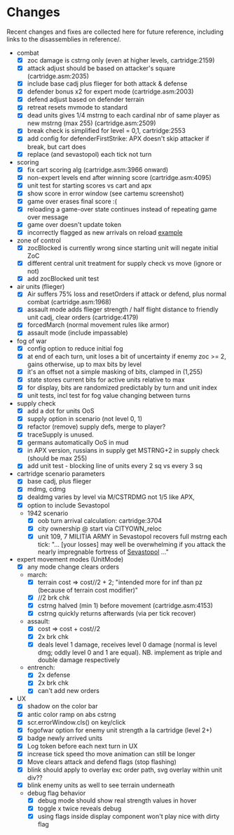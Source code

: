 # Changes

Recent changes and fixes are collected here for future reference, including links to the disassemblies in reference/.

- combat
  - [x] zoc damage is cstrng only (even at higher levels, cartridge:2159)
  - [x] attack adjust should be based on attacker's square (cartridge.asm:2035)
  - [x] include base cadj plus flieger for both attack & defense
  - [x] defender bonus x2 for expert mode (cartridge.asm:2003)
  - [x] defend adjust based on defender terrain
  - [x] retreat resets mvmode to standard
  - [x] dead units gives 1/4 mstrng to each cardinal nbr of same player as new mstrng (max 255) (cartridge.asm:2509)
  - [x] break check is simplified for level = 0,1, cartridge:2553
  - [x] add config for defenderFirstStrike: APX doesn't skip attacker if break, but cart does
  - [x] replace (and sevastopol) each tick not turn

- scoring
  - [x] fix cart scoring alg (cartridge.asm:3966 onward)
  - [x] non-expert levels end after winning score (cartridge.asm:4095)
  - [x] unit test for starting scores vs cart and apx
  - [x] show score in error window (see cartemu screenshot)
  - [x] game over erases final score :(
  - [x] reloading a game-over state continues instead of repeating game over message
  - [x] game over doesn't update token
  - [x] incorrectly flagged as new arrivals on reload [example](http://localhost:3000/#EF41W0-5q2sZNnQthDyhjWNR1cWNoEK7qGC2R3VL)

- zone of control
  - [x] zocBlocked is currently wrong since starting unit will negate initial ZoC
  - [x] different central unit treatment for supply check vs move (ignore or not)
  - [x] add zocBlocked unit test

- air units (flieger)
  - [x] Air suffers 75% loss and resetOrders if attack or defend, plus normal combat (cartridge.asm:1968)
  - [x] assault mode adds flieger strength / half flight distance to friendly unit cadj, clear orders (cartridge:4179)
  - [x] forcedMarch (normal movement rules like armor)
  - [x] assault mode (include impassable)

- fog of war
  - [x] config option to reduce initial fog
  - [x] at end of each turn, unit loses a bit of uncertainty if enemy zoc >= 2, gains otherwise, up to max bits by level
  - [x] it's an offset not a simple masking of bits, clamped in (1,255)
  - [x] state stores current bits for active units relative to max
  - [x] for display, bits are randomized predictably by turn and unit index
  - [x] unit tests, incl test for fog value changing between turns

- supply check
  - [x] add a dot for units OoS
  - [x] supply option in scenario (not level 0, 1)
  - [x] refactor (remove) supply defs, merge to player?
  - [x] traceSupply is unused.
  - [x] germans automatically OoS in mud
  - [x] in APX version, russians in supply get MSTRNG+2 in supply check (should be max 255)
  - [x] add unit test - blocking line of units every 2 sq vs every 3 sq

- cartridge scenario parameters
  - [x] base cadj, plus flieger
  - [x] mdmg, cdmg
  - [x] dealdmg varies by level via M/CSTRDMG not 1/5 like APX,
  - [x] option to include Sevastopol
  - 1942 scenario
    - [x] oob turn arrival calculation: cartridge:3704
    - [x] city ownership @ start via CITYOWN_reloc
    - [x] unit 109, 7 MILITIA ARMY in Sevastopol recovers full mstrng each tick:
        "... [your losses] may well be overwhelming if you attack the nearly impregnable fortress of
        [Sevastopol](https://en.wikipedia.org/wiki/Siege_of_Sevastopol_(1941%E2%80%931942)) ..."

- expert movement modes (UnitMode)
  - [x] any mode change clears orders
  - march:
    - [x] terrain cost => cost//2 + 2; "intended more for inf than pz (because of terrain cost modifier)"
    - [x] //2 brk chk
    - [x] cstrng halved (min 1) before movement (cartridge.asm:4153)
    - [x] cstrng quickly returns afterwards (via per tick recover)
  - assault:
    - [x] cost => cost + cost//2
    - [x] 2x brk chk
    - [x] deals level 1 damage, receives level 0 damage (normal is level dmg; oddly level 0 and 1 are equal).
          NB. implement as triple and double damage respectively
  - entrench:
    - [x] 2x defense
    - [x] 2x brk chk
    - [x] can't add new orders

- UX
  - [x] shadow on the color bar
  - [x] antic color ramp on abs cstrng
  - [x] scr.errorWindow.cls() on key/click
  - [x] fogofwar option for enemy unit strength a la cartridge (level 2+)
  - [x] badge newly arrived units
  - [x] Log token before each next turn in UX
  - [x] increase tick speed tho move animation can still be longer
  - [x] Move clears attack and defend flags (stop flashing)
  - [x] blink should apply to overlay exc order path, svg overlay within unit div??
  - [x] blink enemy units as well to see terrain underneath
  - debug flag behavior
    - [x] debug mode should show real strength values in hover
    - [x] toggle x twice reveals debug
    - [x] using flags inside display component won't play nice with dirty flag
